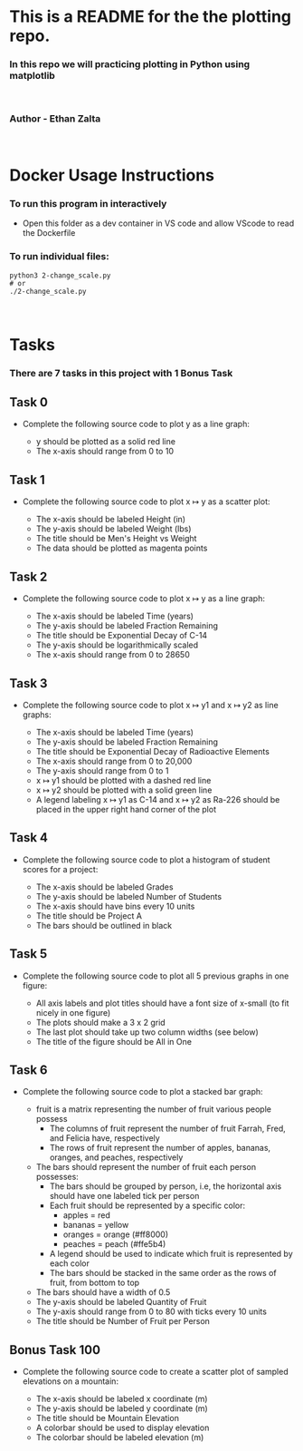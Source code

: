 # This is a README for the the plotting repo.

### In this repo we will practicing plotting in Python using matplotlib
<br>

### Author - Ethan Zalta
<br>

# Docker Usage Instructions

### To run this program in interactively
* Open this folder as a dev container in VS code and allow VScode to read the Dockerfile

### To run individual files:
```
python3 2-change_scale.py
# or
./2-change_scale.py
```
<br>

# Tasks
### There are 7 tasks in this project with 1 Bonus Task

## Task 0
* Complete the following source code to plot y as a line graph:

    * y should be plotted as a solid red line
    * The x-axis should range from 0 to 10

## Task 1
* Complete the following source code to plot x ↦ y as a scatter plot:

    * The x-axis should be labeled Height (in)
    * The y-axis should be labeled Weight (lbs)
    * The title should be Men's Height vs Weight
    * The data should be plotted as magenta points

## Task 2
* Complete the following source code to plot x ↦ y as a line graph:

    * The x-axis should be labeled Time (years)
    * The y-axis should be labeled Fraction Remaining
    * The title should be Exponential Decay of C-14
    * The y-axis should be logarithmically scaled
    * The x-axis should range from 0 to 28650

## Task 3
* Complete the following source code to plot x ↦ y1 and x ↦ y2 as line graphs:

    * The x-axis should be labeled Time (years)
    * The y-axis should be labeled Fraction Remaining
    * The title should be Exponential Decay of Radioactive Elements
    * The x-axis should range from 0 to 20,000
    * The y-axis should range from 0 to 1
    * x ↦ y1 should be plotted with a dashed red line
    * x ↦ y2 should be plotted with a solid green line
    * A legend labeling x ↦ y1 as C-14 and x ↦ y2 as Ra-226 should be placed in the upper right hand corner of the plot

## Task 4
* Complete the following source code to plot a histogram of student scores for a project:

    * The x-axis should be labeled Grades
    * The y-axis should be labeled Number of Students
    * The x-axis should have bins every 10 units
    * The title should be Project A
    * The bars should be outlined in black

## Task 5
* Complete the following source code to plot all 5 previous graphs in one figure:

    * All axis labels and plot titles should have a font size of x-small (to fit nicely in one figure)
    * The plots should make a 3 x 2 grid
    * The last plot should take up two column widths (see below)
    * The title of the figure should be All in One

## Task 6
* Complete the following source code to plot a stacked bar graph:

    * fruit is a matrix representing the number of fruit various people possess
        * The columns of fruit represent the number of fruit Farrah, Fred, and Felicia have, respectively
        * The rows of fruit represent the number of apples, bananas, oranges, and peaches, respectively
    * The bars should represent the number of fruit each person possesses:
        * The bars should be grouped by person, i.e, the horizontal axis should have one labeled tick per person
        * Each fruit should be represented by a specific color:
            * apples = red
            * bananas = yellow
            * oranges = orange (#ff8000)
            * peaches = peach (#ffe5b4)
        * A legend should be used to indicate which fruit is represented by each color
        * The bars should be stacked in the same order as the rows of fruit, from bottom to top
    * The bars should have a width of 0.5
    * The y-axis should be labeled Quantity of Fruit
    * The y-axis should range from 0 to 80 with ticks every 10 units
    * The title should be Number of Fruit per Person



## Bonus Task 100
* Complete the following source code to create a scatter plot of sampled elevations on a mountain:

    * The x-axis should be labeled x coordinate (m)
    * The y-axis should be labeled y coordinate (m)
    * The title should be Mountain Elevation
    * A colorbar should be used to display elevation
    * The colorbar should be labeled elevation (m)
